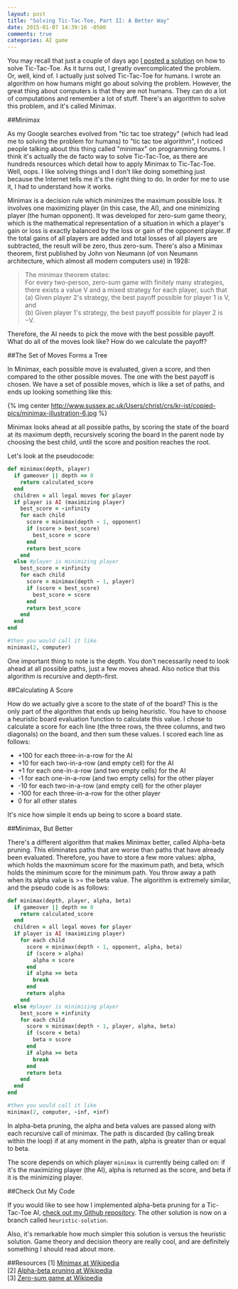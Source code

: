 ```yaml
---
layout: post
title: "Solving Tic-Tac-Toe, Part II: A Better Way"
date: 2015-01-07 14:39:16 -0500
comments: true
categories: AI game
---
```


You may recall that just a couple of days ago [I posted a solution]({{root_url}}/blog/2015/01/04/solving-tic-tac-toe/) on how to solve Tic-Tac-Toe. As it turns out, I greatly overcomplicated the problem. Or, well, kind of. I actually just solved Tic-Tac-Toe for humans. I wrote an algorithm on how humans might go about solving the problem. However, the great thing about computers is that they are not humans. They can do a lot of computations and remember a lot of stuff. There's an algorithm to solve this problem, and it's called Minimax.

##Minimax

As my Google searches evolved from "tic tac toe strategy" (which had lead me to solving the problem for humans) to "tic tac toe algorithm", I noticed people talking about this thing called "minimax" on programming forums. I think it's actually the de facto way to solve Tic-Tac-Toe, as there are hundreds resources which detail how to apply Minimax to Tic-Tac-Toe. Well, oops. I like solving things and I don't like doing something just because the Internet tells me it's the right thing to do. In order for me to use it, I had to understand how it works.

Minimax is a decision rule which minimizes the maximum possible loss. It involves one maximizing player (in this case, the AI), and one minimizing player (the human opponent). It was developed for zero-sum game theory, which is the mathematical representation of a situation in which a player's gain or loss is exactly balanced by the loss or gain of the opponent player. If the total gains of all players are added and total losses of all players are subtracted, the result will be zero, thus zero-sum. There's also a Minimax theorem, first published by John von Neumann (of von Neumann architecture, which almost all modern computers use) in 1928:

>The minimax theorem states: <br>
>For every two-person, zero-sum game with finitely many strategies, there exists a value V and a mixed strategy for each player, such that <br>
>(a) Given player 2's strategy, the best payoff possible for player 1 is V, and <br>
>(b) Given player 1's strategy, the best payoff possible for player 2 is −V. <br>

Therefore, the AI needs to pick the move with the best possible payoff. What do all of the moves look like? How do we calculate the payoff?

##The Set of Moves Forms a Tree

In Minimax, each possible move is evaluated, given a score, and then compared to the other possible moves. The one with the best payoff is chosen. We have a set of possible moves, which is like a set of paths, and ends up looking something like this:

{% img center http://www.sussex.ac.uk/Users/christ/crs/kr-ist/copied-pics/minimax-illustration-6.jpg %}

Minimax looks ahead at all possible paths, by scoring the state of the board at its maximum depth, recursively scoring the board in the parent node by choosing the best child, until the score and position reaches the root. 

Let's look at the pseudocode:

```ruby
def minimax(depth, player)
  if gameover || depth == 0
    return calculated_score
  end
  children = all legal moves for player
  if player is AI (maximizing player)
    best_score = -infinity
    for each child
      score = minimax(depth - 1, opponent)
      if (score > best_score) 
        best_score = score
      end
      return best_score
    end
  else #player is minimizing player
    best_score = +infinity
    for each child
      score = minimax(depth - 1, player)
      if (score < best_score) 
        best_score = score
      end
      return best_score 
    end
  end
end

#then you would call it like
minimax(2, computer)
```

One important thing to note is the depth. You don't necessarily need to look ahead at all possible paths, just a few moves ahead. Also notice that this algorithm is recursive and depth-first. 

##Calculating A Score

How do we actually give a score to the state of of the board? This is the only part of the algorithm that ends up being heuristic. You have to choose a heuristic board evaluation function to calculate this value. I chose to calculate a score for each line (the three rows, the three columns, and two diagonals) on the board, and then sum these values. I scored each line as follows:

* +100 for each three-in-a-row for the AI
* +10 for each two-in-a-row (and empty cell) for the AI
* +1 for each one-in-a-row (and two empty cells) for the AI
* -1 for each one-in-a-row (and two empty cells) for the other player
* -10 for each two-in-a-row (and empty cell) for the other player
* -100 for each three-in-a-row for the other player
* 0 for all other states

It's nice how simple it ends up being to score a board state. 

##Minimax, But Better

There's a different algorithm that makes Minimax better, called Alpha-beta pruning. This eliminates paths that are worse than paths that have already been evaluated. Therefore, you have to store a few more values: alpha, which holds the maxmimum score for the maximum path, and beta, which holds the minimum score for the minimum path. You throw away a path when its alpha value is >= the beta value. The algorithm is extremely similar, and the pseudo code is as follows:

```ruby
def minimax(depth, player, alpha, beta)
  if gameover || depth == 0
    return calculated_score
  end
  children = all legal moves for player
  if player is AI (maximizing player)
    for each child
      score = minimax(depth - 1, opponent, alpha, beta)
      if (score > alpha) 
        alpha = score
      end
      if alpha >= beta
        break
      end
      return alpha
    end
  else #player is minimizing player
    best_score = +infinity
    for each child
      score = minimax(depth - 1, player, alpha, beta)
      if (score < beta) 
        beta = score
      end
      if alpha >= beta
        break
      end
      return beta 
    end
  end
end

#then you would call it like
minimax(2, computer, -inf, +inf)
```

In alpha-beta pruning, the alpha and beta values are passed along with each recursive call of minimax. The path is discarded (by calling break within the loop) if at any moment in the path, alpha is greater than or equal to beta. 

The score depends on which player ```minimax``` is currently being called on: if it's the maximizing player (the AI), alpha is returned as the score, and beta if it is the minimizing player. 

##Check Out My Code

If you would like to see how I implemented alpha-beta pruning for a Tic-Tac-Toe AI, [check out my Github repository](https://github.com/catarak/tic-tac-toe). The other solution is now on a branch called `heuristic-solution`. 

Also, it's remarkable how much simpler this solution is versus the heuristic solution. Game theory and decision theory are really cool, and are definitely something I should read about more. 

##Resources
[1] [Minimax at Wikipedia](http://en.wikipedia.org/wiki/Minimax)<br>
[2] [Alpha-beta pruning at Wikipedia](http://en.wikipedia.org/wiki/Alpha%E2%80%93beta_pruning)<br>
[3] [Zero-sum game at Wikipedia](http://en.wikipedia.org/wiki/Zero-sum_game) <br>